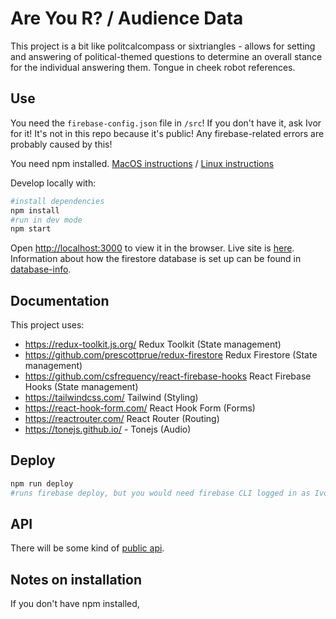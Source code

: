 # Are You R? / Audience Data

This project is a bit like politcalcompass or sixtriangles - allows for setting and answering of political-themed questions to determine an overall stance for the individual answering them. Tongue in cheek robot references.

## Use

You need the `firebase-config.json` file in `/src`! If you don't have it, ask Ivor for it! It's not in this repo because it's public! Any firebase-related errors are probably caused by this!

You need npm installed. [MacOS instructions](https://treehouse.github.io/installation-guides/mac/node-mac.html) / [Linux instructions](https://linuxconfig.org/install-npm-on-linux)

Develop locally with:

```bash
#install dependencies
npm install
#run in dev mode
npm start
```

Open [http://localhost:3000](http://localhost:3000) to view it in the browser.
Live site is [here](https://rooftop-audience-data.web.app/).
Information about how the firestore database is set up can be found in [database-info](/database-info/).

## Documentation

This project uses:

- https://redux-toolkit.js.org/ Redux Toolkit (State management)
- https://github.com/prescottprue/redux-firestore Redux Firestore (State management)
- https://github.com/csfrequency/react-firebase-hooks React Firebase Hooks (State management)
- https://tailwindcss.com/ Tailwind (Styling)
- https://react-hook-form.com/ React Hook Form (Forms)
- https://reactrouter.com/ React Router (Routing)
- https://tonejs.github.io/ - Tonejs (Audio)

## Deploy

```bash
npm run deploy
#runs firebase deploy, but you would need firebase CLI logged in as Ivor, so don't need to deploy.
```

## API

There will be some kind of [public api](https://rooftop-audience-data.web.app/api).

## Notes on installation

If you don't have npm installed,
